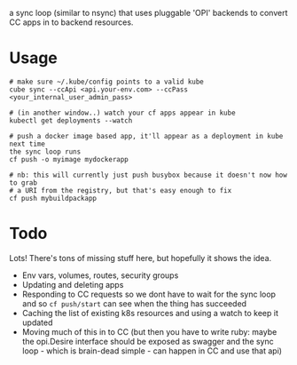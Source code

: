 a sync loop (similar to nsync) that uses pluggable 'OPI' backends to convert CC apps in to backend resources.

# Usage

~~~~
# make sure ~/.kube/config points to a valid kube
cube sync --ccApi <api.your-env.com> --ccPass <your_internal_user_admin_pass>

# (in another window..) watch your cf apps appear in kube
kubectl get deployments --watch

# push a docker image based app, it'll appear as a deployment in kube next time
the sync loop runs
cf push -o myimage mydockerapp

# nb: this will currently just push busybox because it doesn't now how to grab
# a URI from the registry, but that's easy enough to fix
cf push mybuildpackapp
~~~~

# Todo

Lots! There's tons of missing stuff here, but hopefully it shows the idea. 

 - Env vars, volumes, routes, security groups
 - Updating and deleting apps
 - Responding to CC requests so we dont have to wait for the sync loop and so `cf push/start` can see when the thing has succeeded
 - Caching the list of existing k8s resources and using a watch to keep it updated
 - Moving much of this in to CC (but then you have to write ruby: maybe the opi.Desire interface should be exposed as swagger and the sync loop - which is brain-dead simple - can happen in CC and use that api)
